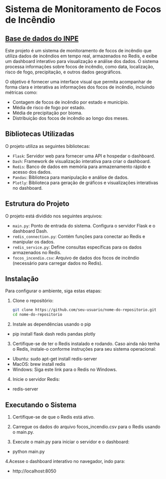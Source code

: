 # Sistema de Monitoramento de Focos de Incêndio
## [Base de dados do INPE](https://terrabrasilis.dpi.inpe.br/queimadas/bdqueimadas/)

Este projeto é um sistema de monitoramento de focos de incêndio que utiliza dados de incêndios em tempo real, armazenados no Redis, e exibe um dashboard interativo para visualização e análise dos dados. O sistema processa informações sobre focos de incêndio, como data, localização, risco de fogo, precipitação, e outros dados geográficos.

O objetivo é fornecer uma interface visual que permita acompanhar de forma clara e interativa as informações dos focos de incêndio, incluindo métricas como:
- Contagem de focos de incêndio por estado e município.
- Média de risco de fogo por estado.
- Média de precipitação por bioma.
- Distribuição dos focos de incêndio ao longo dos meses.

## Bibliotecas Utilizadas

O projeto utiliza as seguintes bibliotecas:

- `Flask`: Servidor web para fornecer uma API e hospedar o dashboard.
- `Dash`: Framework de visualização interativa para criar o dashboard.
- `Redis`: Banco de dados em memória para armazenamento rápido e acesso dos dados.
- `Pandas`: Biblioteca para manipulação e análise de dados.
- `Plotly`: Biblioteca para geração de gráficos e visualizações interativas no dashboard.

## Estrutura do Projeto

O projeto está dividido nos seguintes arquivos:

- `main.py`: Ponto de entrada do sistema. Configura o servidor Flask e o dashboard Dash.
- `redis_connection.py`: Contém funções para conectar ao Redis e manipular os dados.
- `redis_service.py`: Define consultas específicas para os dados armazenados no Redis.
- `focos_incendio.csv`: Arquivo de dados dos focos de incêndio (necessário para carregar dados no Redis). 


## Instalação

Para configurar o ambiente, siga estas etapas:

1. Clone o repositório:

   ```bash
   git clone https://github.com/seu-usuario/nome-do-repositorio.git
   cd nome-do-repositorio

2. Instale as dependências usando o pip
- pip install flask dash redis pandas plotly

3. Certifique-se de ter o Redis instalado e rodando. Caso ainda não tenha o Redis, instale-o conforme instruções para seu sistema operacional:
- Ubuntu: sudo apt-get install redis-server
- MacOS: brew install redis
- Windows: Siga este link para o Redis no Windows.

4. Inicie o servidor Redis:
- redis-server



## Executando o Sistema
1. Certifique-se de que o Redis está ativo.

2. Carregue os dados do arquivo focos_incendio.csv para o Redis usando o main.py.

3. Execute o main.py para iniciar o servidor e o dashboard:
- python main.py

4.Acesse o dashboard interativo no navegador, indo para:
- http://localhost:8050
